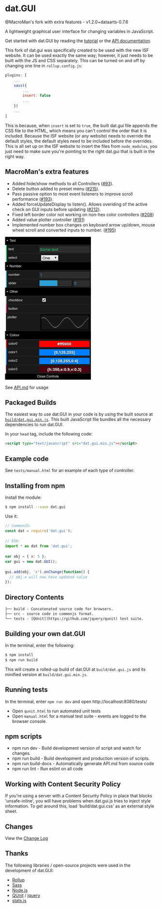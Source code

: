 # dat.GUI

@MacroMan's fork with extra features - v1.2.0+dataarts-0.7.6

A lightweight graphical user interface for changing variables in JavaScript.

Get started with dat.GUI by reading the [tutorial](http://workshop.chromeexperiments.com/examples/gui)
or the [API documentation](API.md).

This fork of dat.gui was specifically created to be used with the new ISF website. It can be used exactly the same way; however, it just needs to be built with the JS and CSS separately. This can be turned on and off by changing one line in `rollup.config.js`:
```js
plugins: [
    ...
    sass({
        ...
        insert: false
        ...
    })
    ...
]
```

This is because, when `insert` is set to `true`, the built dat.gui file appends the CSS file to the HTML, which means you can't control the order that it is included. Because the ISF website (or any website) needs to override the default styles, the default styles need to be included before the overrides. This is all set up on the ISF website to insert the files from `node_modules`, you just need to make sure you're pointing to the right dat.gui that is built in the right way.



## MacroMan's extra features

* Added hide/show methods to all Controllers ([#93](https://github.com/dataarts/dat.gui/issues/93)).
* Delete button added to preset menu ([#215](https://github.com/dataarts/dat.gui/issues/215)).
* Pass passive option to most event listeners to improve scroll performance ([#193](https://github.com/dataarts/dat.gui/issues/193)).
* Added forceUpdateDisplay to listen(). Allows overiding of the active check on GUI inputs before updating ([#212](https://github.com/dataarts/dat.gui/issues/212)).
* Fixed left border color not working on non-hex color controllers ([#208](https://github.com/dataarts/dat.gui/issues/208))
* Added value plotter controller ([#191](https://github.com/dataarts/dat.gui/issues/191))
* Implemented number box changes on keyboard arrow up/down, mouse wheel scroll and converted inputs to number. ([#195](https://github.com/dataarts/dat.gui/issues/195))

![dat.gui preview of all inputs](dat_panel.gif)

See [API.md](API.md) for usage


## Packaged Builds

The easiest way to use dat.GUI in your code is by using the built source at [`build/dat.gui.min.js`](build/dat.gui.min.js). This built JavaScript file bundles all the necessary dependencies to run dat.GUI.

In your `head` tag, include the following code:

```html
<script type="text/javascript" src="dat.gui.min.js"></script>
```


## Example code

See `tests/manual.html` for an example of each type of controller.


## Installing from npm

Install the module:

```bash
$ npm install --save dat.gui
```

Use it:

```js
// CommonJS:
const dat = require('dat.gui');

// ES6:
import * as dat from 'dat.gui';

var obj = { x: 5 };
var gui = new dat.GUI();

gui.add(obj, 'x').onChange(function() {
  // obj.x will now have updated value
});
```




## Directory Contents

```
├── build - Concatenated source code for browsers.
├── src - source code in commonjs format.
└── tests - [QUnit](https://github.com/jquery/qunit) test suite.
```


## Building your own dat.GUI

In the terminal, enter the following:

```bash
$ npm install
$ npm run build
```

This will create a rolled-up build of dat.GUI at `build/dat.gui.js` and its
minified version at `build/dat.gui.min.js`.



## Running tests

In the terminal, enter `npm run dev` and open http://localhost:8080/tests/

* Open `qunit.html` to run automated unit tests
* Open `manual.html` for a manual test suite - events are logged to the browser console.


## npm scripts

* npm run dev - Build development version of script and watch for changes.
* npm run build - Build development and production version of scripts.
* npm run build-docs - Automatically generate API.md from source code
* npm run lint - Run eslint on all code


## Working with Content Security Policy

If you're using a server with a Content Security Policy in place that blocks 'unsafe-inline', you will have problems when dat.gui.js tries to inject style information. To get around this, load 'build/dat.gui.css' as an external style sheet.


## Changes

View the [Change Log](CHANGELOG.md)


## Thanks

The following libraries / open-source projects were used in the development of dat.GUI:

 * [Rollup](https://rollupjs.org)
 * [Sass](http://sass-lang.com/)
 * [Node.js](http://nodejs.org/)
 * [QUnit](https://github.com/jquery/qunit) / [jquery](http://jquery.com/)
 * [stats.js](http://mrdoob.github.io/stats.js/)

